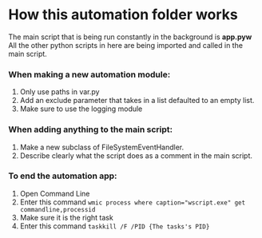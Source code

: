 How this automation folder works
========================
The main script that is being run constantly in the background is **app.pyw**
All the other python scripts in here are being imported and called in the main script.

### When making a new automation module:
1. Only use paths in var.py
2. Add an exclude parameter that takes in a list defaulted to an empty list.
3. Make sure to use the logging module

### When adding anything to the main script:
1. Make a new subclass of FileSystemEventHandler.
3. Describe clearly what the script does as a comment in the main script.

### To end the automation app:
1. Open Command Line
2. Enter this command ```wmic process where caption="wscript.exe" get commandline,processid```
3. Make sure it is the right task
4. Enter this command ```taskkill /F /PID {The tasks's PID}```
